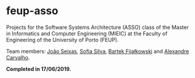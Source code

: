 # feup-asso

Projects for the Software Systems Architecture (ASSO) class of the Master in Informatics and Computer Engineering (MIEIC) at the Faculty of Engineering of the University of Porto (FEUP).

Team members: [João Seixas](https://github.com/j-seixas), [Sofia Silva](https://github.com/literallysofia), [Bartek Fijałkowski](https://github.com/barni211) and [Alexandre Carvalho](https://github.com/ajcarvs).

**Completed in 17/06/2019.**
